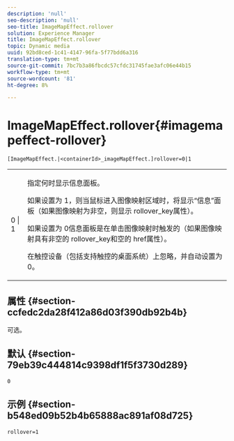 ```yaml
---
description: 'null'
seo-description: 'null'
seo-title: ImageMapEffect.rollover
solution: Experience Manager
title: ImageMapEffect.rollover
topic: Dynamic media
uuid: 92bd8ced-1c41-4147-96fa-5f77bdd6a316
translation-type: tm+mt
source-git-commit: 7bc7b3a86fbcdc57cfdc31745fae3afc06e44b15
workflow-type: tm+mt
source-wordcount: '81'
ht-degree: 8%

---
```



# ImageMapEffect.rollover{#imagemapeffect-rollover}

`[ImageMapEffect.|<containerId>_imageMapEffect.]rollover=0|1`

<table id="table_2671D63442B54F659C32C4A3CC61DD7C"> 
 <tbody> 
  <tr> 
   <td colname="col1"> <p><span class="codeph"> 0 | 1</span> </p> </td> 
   <td colname="col2"> <p>指定何时显示信息面板。 </p> <p>如果设置为<span class="codeph"> 1</span>，则当鼠标进入图像映射区域时，将显示“信息”面板（如果图像映射为非空，则显示<span class="codeph"> rollover_key</span>属性）。 </p> <p>如果设置为<span class="codeph"> 0</span>信息面板是在单击图像映射时触发的（如果图像映射具有非空的<span class="codeph"> rollover_key</span>和空的<span class="codeph"> href</span>属性）。 </p> <p> 在触控设备（包括支持触控的桌面系统）上忽略，并自动设置为<span class="codeph"> 0</span>。 </p> </td> 
  </tr> 
 </tbody> 
</table>

## 属性 {#section-ccfedc2da28f412a86d03f390db92b4b}

可选。

## 默认 {#section-79eb39c444814c9398df1f5f3730d289}

`0`

## 示例 {#section-b548ed09b52b4b65888ac891af08d725}

`rollover=1`
